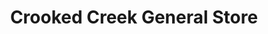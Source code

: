 ---
title: "Crooked Creek General Store"
url: /old-fort/crooked-creek-general-store/
shop: general
---